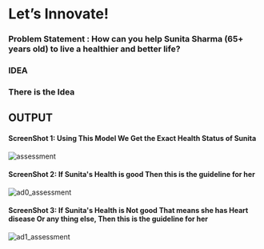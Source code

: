 # Let’s Innovate!
<h3>Problem Statement : How can you help Sunita Sharma (65+ years old) to live a healthier and better life?</h3>

<h3>IDEA<h3>
<p>There is the Idea</p>
<h2>OUTPUT</h2>
  
<h4> ScreenShot 1: Using This Model We Get the Exact Health Status of Sunita</h4>

![assessment](https://user-images.githubusercontent.com/70567857/120910764-38348d80-c69f-11eb-9929-e519ea754982.png)

<h4> ScreenShot 2: If Sunita's Health is good Then this is the guideline for her</h4>

![ad0_assessment](https://user-images.githubusercontent.com/70567857/120910802-92355300-c69f-11eb-9623-f10c4655b697.png)

<h4>ScreenShot 3: If Sunita's Health is Not good That means she has Heart disease Or any thing else, Then this is the guideline for her</h4>

![ad1_assessment](https://user-images.githubusercontent.com/70567857/120910874-2f908700-c6a0-11eb-8963-fa6c5055a196.png)
